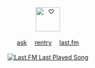 <p align="center">
  <br><br><img src="https://64.media.tumblr.com/84532167d4c26898c2da006f5bbb95de/5f9ed5b1378f8ada-5f/s100x200/f821db3b969b41cc6c8877d50930277c1ada8804.pnj" height=56 title="♡">
  <br><br><a href="https://sparkler.cc/@okcomputer">ask</a>  
  <a href="https://rentry.co/BIadee">rentry</a>  <a href="https://last.fm/user/IHateMemphis">last.fm</a>
  <br><br>
  <a href=""><img src="https://img.shields.io/endpoint?color=white&url=https://lastfm-last-played.biancarosa.com.br/IHateMemphis/latest-song?format=shields.io" title="Last.FM Last Played Song"></a>
</p>
